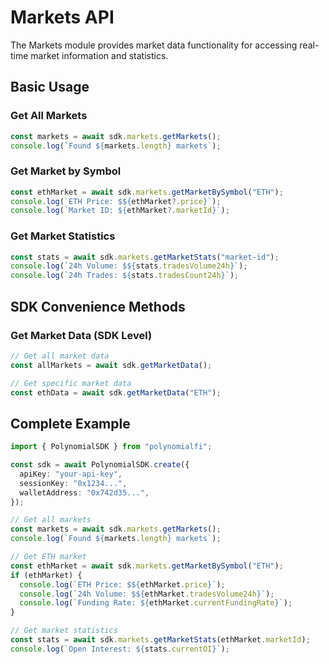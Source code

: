 # Markets API

The Markets module provides market data functionality for accessing real-time market information and statistics.

## Basic Usage

### Get All Markets

```typescript
const markets = await sdk.markets.getMarkets();
console.log(`Found ${markets.length} markets`);
```

### Get Market by Symbol

```typescript
const ethMarket = await sdk.markets.getMarketBySymbol("ETH");
console.log(`ETH Price: $${ethMarket?.price}`);
console.log(`Market ID: ${ethMarket?.marketId}`);
```

### Get Market Statistics

```typescript
const stats = await sdk.markets.getMarketStats("market-id");
console.log(`24h Volume: $${stats.tradesVolume24h}`);
console.log(`24h Trades: ${stats.tradesCount24h}`);
```

## SDK Convenience Methods

### Get Market Data (SDK Level)

```typescript
// Get all market data
const allMarkets = await sdk.getMarketData();

// Get specific market data
const ethData = await sdk.getMarketData("ETH");
```

## Complete Example

```typescript
import { PolynomialSDK } from "polynomialfi";

const sdk = await PolynomialSDK.create({
  apiKey: "your-api-key",
  sessionKey: "0x1234...",
  walletAddress: "0x742d35...",
});

// Get all markets
const markets = await sdk.markets.getMarkets();
console.log(`Found ${markets.length} markets`);

// Get ETH market
const ethMarket = await sdk.markets.getMarketBySymbol("ETH");
if (ethMarket) {
  console.log(`ETH Price: $${ethMarket.price}`);
  console.log(`24h Volume: $${ethMarket.tradesVolume24h}`);
  console.log(`Funding Rate: ${ethMarket.currentFundingRate}`);
}

// Get market statistics
const stats = await sdk.markets.getMarketStats(ethMarket.marketId);
console.log(`Open Interest: ${stats.currentOI}`);
```
